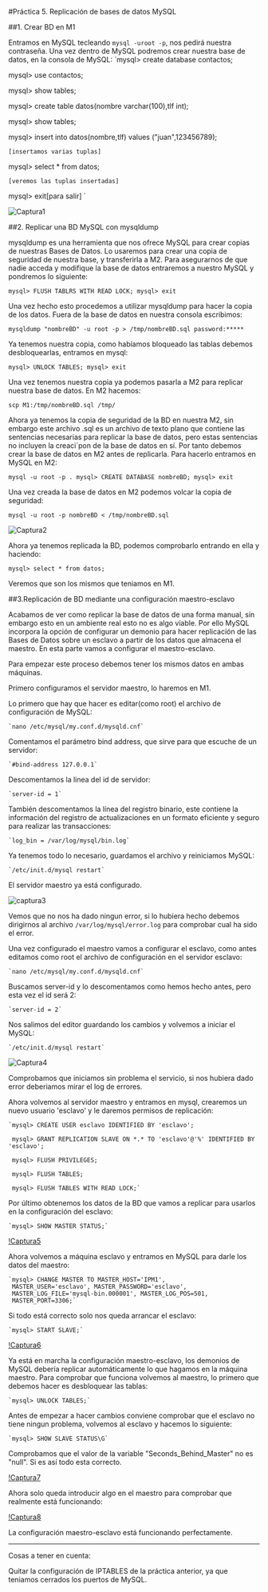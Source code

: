 #Práctica 5. Replicación de bases de datos MySQL

##1. Crear BD en M1

Entramos en MySQL tecleando `mysql -uroot -p`, nos pedirá nuestra contraseña.
Una vez dentro de MySQL podremos crear nuestra base de datos, en la consola de MySQL:
`mysql> create database contactos;

 mysql> use contactos;

 mysql> show tables;

 mysql> create table datos(nombre varchar(100),tlf int);

 mysql> show tables;

 mysql> insert into datos(nombre,tlf) values ("juan",123456789);

	[insertamos varias tuplas]

 mysql> select * from datos;

	[veremos las tuplas insertadas]

 mysql> exit[para salir]
`

![Captura1](https://github.com/campoy94/SWAP/blob/master/Practicas/Practica5/img/Captura1.PNG)


##2. Replicar una BD MySQL con mysqldump

mysqldump es una herramienta que nos ofrece MySQL para crear copias de nuestras Bases de Datos. Lo usaremos para crear una
copia de seguridad de nuestra base, y transferirla a M2.
Para asegurarnos de que nadie acceda y modifique la base de datos entraremos a nuestro MySQL y pondremos lo siguiente:

`mysql> FLUSH TABLRS WITH READ LOCK;
 mysql> exit`

Una vez hecho esto procedemos a utilizar mysqldump para hacer la copia de los datos.
Fuera de la base de datos en nuestra consola escribimos:

`mysqldump "nombreBD" -u root -p > /tmp/nombreBD.sql
 password:*****`

Ya tenemos nuestra copia, como habíamos bloqueado las tablas debemos desbloquearlas, entramos en mysql:

`mysql> UNLOCK TABLES;
 mysql> exit`

Una vez tenemos nuestra copia ya podemos pasarla a M2 para replicar nuestra base de datos.
En M2 hacemos:

`scp M1:/tmp/nombreBD.sql /tmp/`

Ahora ya tenemos la copia de seguridad de la BD en nuestra M2, sin embargo este archivo .sql es un archivo de texto
plano que contiene las sentencias necesarias para replicar la base de datos, pero estas sentencias no incluyen la creaci´pon
de la base de datos en sí. Por tanto debemos crear la base de datos en M2 antes de replicarla.
Para hacerlo entramos en MySQL en M2:

`mysql -u root -p
 .
 mysql> CREATE DATABASE nombreBD;
 mysql> exit
`

Una vez creada la base de datos en M2 podemos volcar la copia de seguridad:

`mysql -u root -p nombreBD < /tmp/nombreBD.sql`

![Captura2](https://github.com/campoy94/SWAP/blob/master/Practicas/Practica5/img/Captura2.PNG)

Ahora ya tenemos replicada la BD, podemos comprobarlo entrando en ella y haciendo:

`mysql> select * from datos;`

Veremos que son los mismos que teniamos en M1.

##3.Replicación de BD mediante una configuración maestro-esclavo

Acabamos de ver como replicar la base de datos de una forma manual, sin embargo esto en un ambiente real esto no es
algo viable. Por ello MySQL incorpora la opción de configurar un demonio para hacer replicación de las Bases de Datos
sobre un esclavo a partir de los datos que almacena el maestro. En esta parte vamos a configurar el maestro-esclavo.

Para empezar este proceso debemos tener los mismos datos en ambas máquinas.

Primero configuramos el servidor maestro, lo haremos en M1.

Lo primero que hay que hacer es editar(como root) el archivo de configuración de MySQL:

	`nano /etc/mysql/my.conf.d/mysqld.cnf`

Comentamos el parámetro bind address, que sirve para que escuche de un servidor:

	`#bind-address 127.0.0.1`

Descomentamos la linea del id de servidor:

	`server-id = 1`

También descomentamos la línea del registro binario, este contiene la información del registro
de actualizaciones en un formato eficiente y seguro para realizar las transacciones:

	`log_bin = /var/log/mysql/bin.log`

Ya tenemos todo lo necesario, guardamos el archivo y reiniciamos MySQL:

	`/etc/init.d/mysql restart`

El servidor maestro ya está configurado.

![captura3](https://github.com/campoy94/SWAP/blob/master/Practicas/Practica5/img/Captura3.PNG)

Vemos que no nos ha dado ningun error, si lo hubiera hecho debemos dirigirnos al archivo
`/var/log/mysql/error.log` para comprobar cual ha sido el error.

Una vez configurado el maestro vamos a configurar el esclavo, como antes editamos como root el archivo
de configuración en el servidor esclavo:

	`nano /etc/mysql/my.conf.d/mysqld.cnf`

Buscamos server-id y lo descomentamos como hemos hecho antes, pero esta vez el id será 2:

	`server-id = 2`

Nos salimos del editor guardando los cambios y volvemos a iniciar el MySQL:

	`/etc/init.d/mysql restart`


![Captura4](https://github.com/campoy94/SWAP/blob/master/Practicas/Practica5/img/Captura4.PNG)

Comprobamos que iniciamos sin problema el servicio, si nos hubiera dado error deberiamos mirar el log
de errores.

Ahora volvemos al servidor maestro y entramos en mysql, crearemos un nuevo usuario 'esclavo' y le daremos permisos
de replicación:

	`mysql> CREATE USER esclavo IDENTIFIED BY 'esclavo';

	 mysql> GRANT REPLICATION SLAVE ON *.* TO 'esclavo'@'%' IDENTIFIED BY 'esclavo';

	 mysql> FLUSH PRIVILEGES;

	 mysql> FLUSH TABLES;

	 mysql> FLUSH TABLES WITH READ LOCK;`

Por último obtenemos los datos de la BD que vamos a replicar para usarlos en la configuración del esclavo:

	`mysql> SHOW MASTER STATUS;`

[!Captura5](https://github.com/campoy94/SWAP/blob/master/Practicas/Practica5/img/Captura5.PNG)

Ahora volvemos a máquina esclavo y entramos en MySQL para darle los datos del maestro:

	`mysql> CHANGE MASTER TO MASTER_HOST='IPM1',
	 MASTER_USER='esclavo', MASTER_PASSWORD='esclavo',
 	 MASTER_LOG_FILE='mysql-bin.000001', MASTER_LOG_POS=501,
	 MASTER_PORT=3306;`

Si todo está correcto solo nos queda arrancar el esclavo:

	`mysql> START SLAVE;`

[!Captura6](https://github.com/campoy94/SWAP/blob/master/Practicas/Practica5/img/Captura6.PNG)

Ya está en marcha la configuración maestro-esclavo, los demonios de MySQL debería replicar automáticamente
lo que hagamos en la máquina maestro.
Para comprobar que funciona volvemos al maestro, lo primero que debemos hacer es desbloquear las tablas:

	`mysql> UNLOCK TABLES;`

Antes de empezar a hacer cambios conviene comprobar que el esclavo no tiene ningun problema, volvemos al 
esclavo y hacemos lo siguiente:

	`mysql> SHOW SLAVE STATUS\G`

Comprobamos que el valor de la variable "Seconds_Behind_Master" no es "null". Si es así todo esta correcto.

[!Captura7](https://github.com/campoy94/SWAP/blob/master/Practicas/Practica5/img/Captura7.PNG)

Ahora solo queda introducir algo en el maestro para comprobar que realmente está funcionando:

[!Captura8](https://github.com/campoy94/SWAP/blob/master/Practicas/Practica5/img/Captura8.PNG)

La configuración maestro-esclavo está funcionando perfectamente.


-----------------------------------------------------------------------------------------------------------------
Cosas a tener en cuenta:

Quitar la configuración de IPTABLES de la práctica anterior, ya que teniamos cerrados los puertos de MySQL.